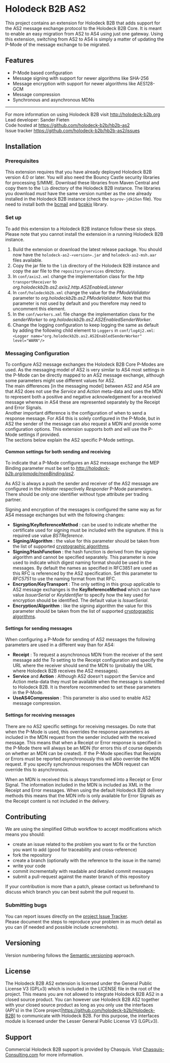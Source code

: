 # Holodeck B2B AS2
This project contains an extension for Holodeck B2B that adds support for the AS2 message exchange protocol to the Holodeck B2B Core. It is meant to enable an easy migration from AS2 to AS4 using just one gateway. Using this extension, switching from AS2 to AS4 is simply a matter of updating the P-Mode of the message exchange to be migrated. 

## Features
* P-Mode based configuration
* Message signing with support for newer algorithms like SHA-256
* Message encryption with support for newer algorithms like AES128-GCM
* Message compression
* Synchronous and asynchronous MDNs

__________________
For more information on using Holodeck B2B visit http://holodeck-b2b.org  
Lead developer: Sander Fieten  
Code hosted at https://github.com/holodeck-b2b/hb2b-as2  
Issue tracker https://github.com/holodeck-b2b/hb2b-as2/issues  

## Installation
### Prerequisites  
This extension requires that you have already deployed Holodeck B2B version 4.0 or later. 
You will also need the Bouncy Castle security libraries for processing S/MIME. Download these libraries from Maven Central and copy them to the `lib` directory of the Holodeck B2B instance. The libraries you download *must* have the same version number as the one already installed in the Holodeck B2B instance (check the `bcprov-jdk15on` file). You need to install both the [bcmail](http://repo2.maven.org/maven2/org/bouncycastle/bcmail-jdk15on) and [bcpkix](http://repo2.maven.org/maven2/org/bouncycastle/bcpkix-jdk15on) library.

### Set up  
To add this extension to a Holodeck B2B instance follow these six steps. Please note that you cannot install the extension in a running Holodeck B2B instance.
1. Build the extension or download the latest release package. You should now have the `holodeck-as2-«version».jar` and `holodeck-as2-msh.aar` files available.
2. Copy the jar file to the `lib` directory of the Holodeck B2B instance and copy the aar file to the `repository/services` directory.
3. In `conf/axis2.xml` change the implementation class for the _http_ `transportReceiver` to _org.holodeckb2b.as2.axis2.http.AS2EnabledListener_
4. In `conf/holodeckb2b.xml` change the value for the _PModeValidator_ parameter to _org.holodeckb2b.as2.PModeValidator_. Note that this parameter is not used by default and you therefore may need to uncomment this element.
5. In the `conf/workers.xml` file change the implementation class for the _senderWorker_ to _org.holodeckb2b.as2.AS2EnabledSenderWorker_.
6. Change the logging configuration to keep logging the same as default by adding the following child element to `Loggers` in `conf/log4j2.xml`:
`<Logger name="org.holodeckb2b.as2.AS2EnabledSenderWorker" level="WARN"/>`

### Messaging Configuration
To configure AS2 message exchanges the Holodeck B2B Core P-Modes are used. As the messaging model of AS2 is very similar to AS4 most settings in the P-Mode can be directly mapped to an AS2 message exchange, although some parameters might use different values for AS2.   
The main differences [in the messaging model] between AS2 and AS4 are that AS2 does not use the _Service_ and _Action_ meta-data and uses the MDN to represent both a positive and negative acknowledgement for a received message whereas in AS4 these are represented separately by the Receipt and Error Signals.  
Another important difference is the configuration of when to send a response message. For AS4 this is solely configured in the P-Mode, but in AS2 the sender of the message can also request a MDN and provide some configuration options. This extension supports both and will use the P-Mode settings if provided.  
The sections below explain the AS2 specific P-Mode settings.

#### Common settings for both sending and receiving
To indicate that a P-Mode configures an AS2 message exchange the MEP Binding parameter must be set to _http://holodeck-b2b.org/pmode/mepBinding/as2_.

As AS2 is always a push the sender and receiver of the AS2 message are configured in the _Initiator_ respectively _Responder_ P-Mode parameters. There should be only one identifier without type attribute per trading partner.

Signing and encryption of the messages is configured the same way as for AS4 message exchanges but with the following changes:
* **Signing/KeyReferenceMethod** : can be used to indicate whether the certificate used for signing must be included with the signature. If this is required use value _BSTReference_.
* **Signing/Algorithm** : the value for this parameter should be taken from the list of supported [cryptographic algorithms](supported_crypto_algorithms.md).
* **Signing/HashFunction** : the hash function is derived from the signing algorithm and cannot be specified separately. This parameter is now used to indicate which digest naming format should be used in the messages. By default the names as specified in RFC3851 are used as this RFC is referenced by the AS2 specification. Set this parameter to _RFC5751_ to use the naming format from that RFC.
* **Encryption/KeyTransport** : The only setting in this group applicable to AS2 message exchanges is the **KeyReferenceMethod** which can have value _IssuerSerial_ or _KeyIdentifier_ to specify how the key used for encryption should be identified. The default value is _IssuerSerial_.
* **Encryption/Algorithm** : like the signing algorithm the value for this parameter should be taken from the list of supported [cryptographic algorithms](supported_crypto_algorithms.md).

#### Settings for sending messages
When configuring a P-Mode for sending of AS2 messages the following parameters are used in a different way than for AS4:
* **Receipt** : To request a asynchronous MDN from the receiver of the sent message add the _To_ setting to the Receipt configuration and specify the URL where the receiver should send the MDN to (probably the URL where Holodeck B2B receives the AS2 messages).
* **Service** and **Action** : Although AS2 doesn't support the Service and Action meta-data they must be available when the message is submitted to Holodeck B2B. It is therefore recommended to set these parameters in the P-Mode.
* **UseAS4Compression** : This parameter is also used to enable AS2 message compression.

#### Settings for receiving messages
There are no AS2 specific settings for receiving messages. Do note that when the P-Mode is used, this overrides the response parameters as included in the MDN request from the sender included with the received message. This means that when a Receipt or Error response is specified in the P-Mode there will always be an MDN (for errors this of course depends on whether an MDN can be created). If the P-Mode specifies that Receipts or Errors must be reported asynchronously this will also override the MDN request. If you specify synchronous responses the MDN request can override this to asynchronous.

When an MDN is received this is always transformed into a Receipt or Error Signal. The information included in the MDN is included as XML in the Receipt and Error messages. When using the default Holodeck B2B delivery methods this means that the MDN info is only available for Error Signals as the Receipt content is not included in the delivery.

## Contributing
We are using the simplified Github workflow to accept modifications which means you should:
* create an issue related to the problem you want to fix or the function you want to add (good for traceability and cross-reference)
* fork the repository
* create a branch (optionally with the reference to the issue in the name)
* write your code
* commit incrementally with readable and detailed commit messages
* submit a pull-request against the master branch of this repository

If your contribution is more than a patch, please contact us beforehand to discuss which branch you can best submit the pull request to.

### Submitting bugs
You can report issues directly on the [project Issue Tracker](https://github.com/holodeck-b2b/hb2b-as2/issues).  
Please document the steps to reproduce your problem in as much detail as you can (if needed and possible include screenshots).

## Versioning
Version numbering follows the [Semantic versioning](http://semver.org/) approach.

## License
The Holodeck B2B AS2 extension is licensed under the General Public License V3 (GPLv3) which is included in the LICENSE file in the root of the project.
This means you are not allowed to integrate Holodeck B2B AS2 in a closed source product. You can however use Holodeck B2B AS2 together with your closed source product as long as you only use the interfaces (API's) in the [Core project|https://github.com/holodeck-b2b/Holodeck-B2B] to communicate with Holodeck B2B. For this purpose, the interfaces module is licensed under the Lesser General Public License V3 (LGPLv3).

## Support
Commercial Holodeck B2B support is provided by Chasquis. Visit [Chasquis-Consulting.com](http://chasquis-consulting.com/holodeck-b2b-support/) for more information.
